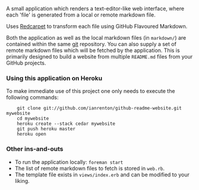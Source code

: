 
A small application which renders a text-editor-like web interface, where each 'file' is generated from a local or remote markdown file.

Uses [Redcarpet](https://github.com/tanoku/redcarpet/) to transform each file using GitHub Flavoured Markdown.

Both the application as well as the local markdown files (in `markdown/`) are contained within the same [git](http://git-scm.com/) repository. You can also supply a set of remote markdown files which will be fetched by the application. This is primarily designed to build a website from multiple `README.md` files from your GitHub projects.

### Using this application on Heroku ###

To make immediate use of this project one only needs to execute the following commands:

```
    git clone git://github.com/ianrenton/github-readme-website.git mywebsite
    cd mywebsite
    heroku create --stack cedar mywebsite
    git push heroku master
    heroku open
```

### Other ins-and-outs ###

- To run the application locally: `foreman start`
- The list of remote markdown files to fetch is stored in `web.rb`.
- The template file exists in `views/index.erb` and can be modified to your liking.
